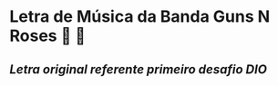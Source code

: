 # **Letra de Música da Banda Guns N Roses** 🎵 🎸

## *Letra original referente primeiro desafio DIO*
